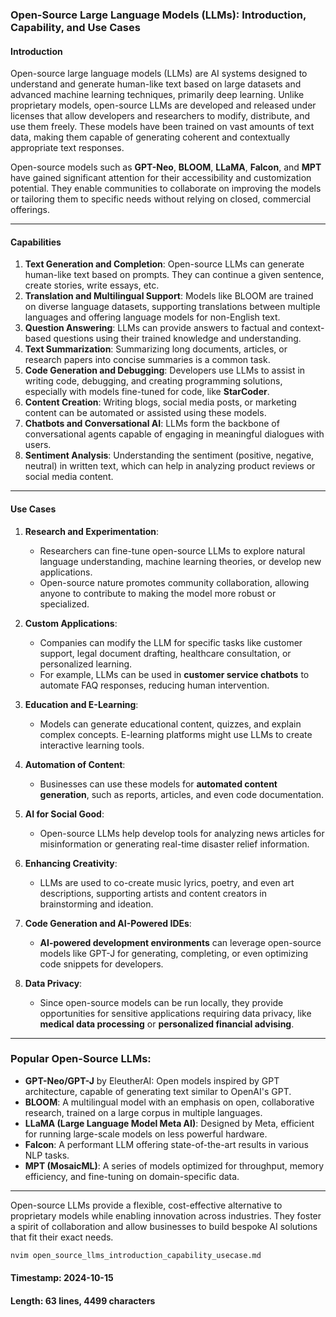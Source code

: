 ### Open-Source Large Language Models (LLMs): Introduction, Capability, and Use Cases

#### **Introduction**

Open-source large language models (LLMs) are AI systems designed to understand and generate human-like text based on large datasets and advanced machine learning techniques, primarily deep learning. Unlike proprietary models, open-source LLMs are developed and released under licenses that allow developers and researchers to modify, distribute, and use them freely. These models have been trained on vast amounts of text data, making them capable of generating coherent and contextually appropriate text responses.

Open-source models such as **GPT-Neo**, **BLOOM**, **LLaMA**, **Falcon**, and **MPT** have gained significant attention for their accessibility and customization potential. They enable communities to collaborate on improving the models or tailoring them to specific needs without relying on closed, commercial offerings.

---

#### **Capabilities**

1. **Text Generation and Completion**: Open-source LLMs can generate human-like text based on prompts. They can continue a given sentence, create stories, write essays, etc.
2. **Translation and Multilingual Support**: Models like BLOOM are trained on diverse language datasets, supporting translations between multiple languages and offering language models for non-English text.
3. **Question Answering**: LLMs can provide answers to factual and context-based questions using their trained knowledge and understanding.
4. **Text Summarization**: Summarizing long documents, articles, or research papers into concise summaries is a common task.
5. **Code Generation and Debugging**: Developers use LLMs to assist in writing code, debugging, and creating programming solutions, especially with models fine-tuned for code, like **StarCoder**.
6. **Content Creation**: Writing blogs, social media posts, or marketing content can be automated or assisted using these models.
7. **Chatbots and Conversational AI**: LLMs form the backbone of conversational agents capable of engaging in meaningful dialogues with users.
8. **Sentiment Analysis**: Understanding the sentiment (positive, negative, neutral) in written text, which can help in analyzing product reviews or social media content.

---

#### **Use Cases**

1. **Research and Experimentation**:

   - Researchers can fine-tune open-source LLMs to explore natural language understanding, machine learning theories, or develop new applications.
   - Open-source nature promotes community collaboration, allowing anyone to contribute to making the model more robust or specialized.

2. **Custom Applications**:

   - Companies can modify the LLM for specific tasks like customer support, legal document drafting, healthcare consultation, or personalized learning.
   - For example, LLMs can be used in **customer service chatbots** to automate FAQ responses, reducing human intervention.

3. **Education and E-Learning**:
   - Models can generate educational content, quizzes, and explain complex concepts. E-learning platforms might use LLMs to create interactive learning tools.
4. **Automation of Content**:
   - Businesses can use these models for **automated content generation**, such as reports, articles, and even code documentation.
5. **AI for Social Good**:

   - Open-source LLMs help develop tools for analyzing news articles for misinformation or generating real-time disaster relief information.

6. **Enhancing Creativity**:

   - LLMs are used to co-create music lyrics, poetry, and even art descriptions, supporting artists and content creators in brainstorming and ideation.

7. **Code Generation and AI-Powered IDEs**:
   - **AI-powered development environments** can leverage open-source models like GPT-J for generating, completing, or even optimizing code snippets for developers.
8. **Data Privacy**:
   - Since open-source models can be run locally, they provide opportunities for sensitive applications requiring data privacy, like **medical data processing** or **personalized financial advising**.

---

### Popular Open-Source LLMs:

- **GPT-Neo/GPT-J** by EleutherAI: Open models inspired by GPT architecture, capable of generating text similar to OpenAI's GPT.
- **BLOOM**: A multilingual model with an emphasis on open, collaborative research, trained on a large corpus in multiple languages.
- **LLaMA (Large Language Model Meta AI)**: Designed by Meta, efficient for running large-scale models on less powerful hardware.
- **Falcon**: A performant LLM offering state-of-the-art results in various NLP tasks.
- **MPT (MosaicML)**: A series of models optimized for throughput, memory efficiency, and fine-tuning on domain-specific data.

---

Open-source LLMs provide a flexible, cost-effective alternative to proprietary models while enabling innovation across industries. They foster a spirit of collaboration and allow businesses to build bespoke AI solutions that fit their exact needs.

```bash
nvim open_source_llms_introduction_capability_usecase.md
```

#### **Timestamp**: 2024-10-15

#### **Length**: 63 lines, 4499 characters
